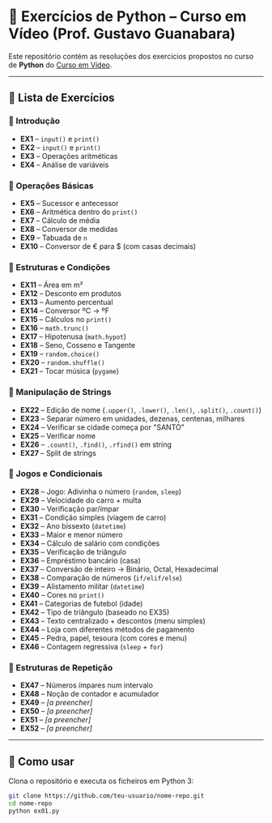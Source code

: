 # 📘 Exercícios de Python – Curso em Vídeo (Prof. Gustavo Guanabara)

Este repositório contém as resoluções dos exercícios propostos no curso de **Python** do [Curso em Vídeo](https://www.cursoemvideo.com/).

---

## 📝 Lista de Exercícios

### 🔹 Introdução
- **EX1** – `input()` e `print()`
- **EX2** – `input()` e `print()`
- **EX3** – Operações aritméticas
- **EX4** – Análise de variáveis

### 🔹 Operações Básicas
- **EX5** – Sucessor e antecessor  
- **EX6** – Aritmética dentro do `print()`  
- **EX7** – Cálculo de média  
- **EX8** – Conversor de medidas  
- **EX9** – Tabuada de `n`  
- **EX10** – Conversor de € para $ (com casas decimais)  

### 🔹 Estruturas e Condições
- **EX11** – Área em m²  
- **EX12** – Desconto em produtos  
- **EX13** – Aumento percentual  
- **EX14** – Conversor ºC → ºF  
- **EX15** – Cálculos no `print()`  
- **EX16** – `math.trunc()`  
- **EX17** – Hipotenusa (`math.hypot`)  
- **EX18** – Seno, Cosseno e Tangente  
- **EX19** – `random.choice()`  
- **EX20** – `random.shuffle()`  
- **EX21** – Tocar música (`pygame`)  

### 🔹 Manipulação de Strings
- **EX22** – Edição de nome (`.upper()`, `.lower()`, `.len()`, `.split()`, `.count()`)  
- **EX23** – Separar número em unidades, dezenas, centenas, milhares  
- **EX24** – Verificar se cidade começa por "SANTO"  
- **EX25** – Verificar nome  
- **EX26** – `.count()`, `.find()`, `.rfind()` em string  
- **EX27** – Split de strings  

### 🔹 Jogos e Condicionais
- **EX28** – Jogo: Adivinha o número (`random`, `sleep`)  
- **EX29** – Velocidade do carro + multa  
- **EX30** – Verificação par/ímpar  
- **EX31** – Condição simples (viagem de carro)  
- **EX32** – Ano bissexto (`datetime`)  
- **EX33** – Maior e menor número  
- **EX34** – Cálculo de salário com condições  
- **EX35** – Verificação de triângulo  
- **EX36** – Empréstimo bancário (casa)  
- **EX37** – Conversão de inteiro → Binário, Octal, Hexadecimal  
- **EX38** – Comparação de números (`if/elif/else`)  
- **EX39** – Alistamento militar (`datetime`)  
- **EX40** – Cores no `print()`  
- **EX41** – Categorias de futebol (idade)  
- **EX42** – Tipo de triângulo (baseado no EX35)  
- **EX43** – Texto centralizado + descontos (menu simples)  
- **EX44** – Loja com diferentes métodos de pagamento  
- **EX45** – Pedra, papel, tesoura (com cores e menu)  
- **EX46** – Contagem regressiva (`sleep` + `for`)  

### 🔹 Estruturas de Repetição
- **EX47** – Números ímpares num intervalo  
- **EX48** – Noção de contador e acumulador
- **EX49** – *[a preencher]*  
- **EX50** – *[a preencher]*  
- **EX51** – *[a preencher]*  
- **EX52** – *[a preencher]*  

---

## 🚀 Como usar
Clona o repositório e executa os ficheiros em Python 3:

```bash
git clone https://github.com/teu-usuario/nome-repo.git
cd nome-repo
python ex01.py
